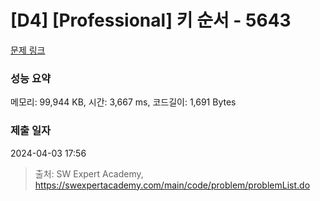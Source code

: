 # [D4] [Professional] 키 순서 - 5643 

[문제 링크](https://swexpertacademy.com/main/code/problem/problemDetail.do?contestProbId=AWXQsLWKd5cDFAUo) 

### 성능 요약

메모리: 99,944 KB, 시간: 3,667 ms, 코드길이: 1,691 Bytes

### 제출 일자

2024-04-03 17:56



> 출처: SW Expert Academy, https://swexpertacademy.com/main/code/problem/problemList.do